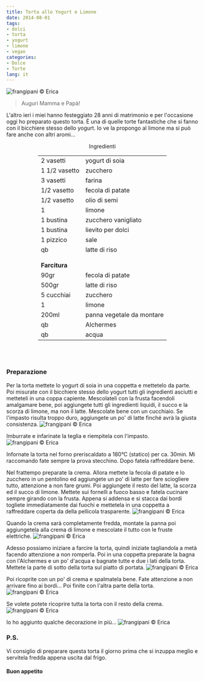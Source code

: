 ```yaml
---
title: Torta allo Yogurt e Limone
date: 2014-08-01
tags:
- dolci
- torta
- yogurt
- limone
- vegan
categories:
- Dolce
- Torte
lang: it
---
```

![](header.jpg "frangipani © Erica")

> Auguri Mamma e Papà!

L'altro ieri i miei hanno festeggiato 28 anni di matrimonio e per l'occasione oggi ho preparato questo torta. È una di quelle torte fantastiche che si fanno con il bicchiere stesso dello yogurt. Io ve la propongo al limone ma si può fare anche con altri aromi...


<div id="wrapper" style="text-align: center">
  <div id="yourdiv" style="display: inline-block;">
    <div class="ingredients">
      <div class="ingredients-title">Ingredienti</div>
      <table>
        <tbody>
          <tr>
            <td>2 vasetti</td>
            <td>yogurt di soia</td>
          </tr>
          <tr>
            <td>1 1/2 vasetto</td>
            <td>zucchero</td>
          </tr>
          <tr>
            <td>3 vasetti</td>
            <td>farina</td>
          </tr>
          <tr>
            <td>1/2 vasetto</td>
            <td>fecola di patate</td>
          </tr>
          <tr>
            <td>1/2 vasetto</td>
            <td>olio di semi</td>
          </tr>
          <tr>
            <td>1</td>
            <td>limone</td>
          </tr>
          <tr>
            <td>1 bustina</td>
            <td>zucchero vanigliato</td>
          </tr>
          <tr>
            <td>1 bustina</td>
            <td>lievito per dolci</td>
          </tr>
          <tr>
            <td>1 pizzico</td>
            <td>sale</td>
          </tr>
          <tr>
            <td>qb</td>
            <td>latte di riso</td>
          </tr>
          <tr style="height: 15px;"></tr>
          <tr>          
            <td colspan="2"><b>Farcitura</b></td>
          </tr>
          <tr>
            <td>90gr</td>
            <td>fecola di patate</td>
          </tr>
          <tr>
            <td>500gr</td>
            <td>latte di riso</td>
          </tr>
          <tr>
            <td>5 cucchiai</td>
            <td>zucchero</td>
          </tr>
          <tr>
            <td>1</td>
            <td>limone</td>
          </tr>
          <tr>
            <td>200ml</td>
            <td>panna vegetale da montare</td>
          </tr>
          <tr>
            <td>qb</td>
            <td>Alchermes</td>
          </tr>
          <tr>
            <td>qb</td>
            <td>acqua</td>
          </tr>
        </tbody>
      </table>
      <br></br>
    </div>
  </div>
</div>


<h3>
  <font color="grey">
    <i class="fa fa-cogs"></i>
  </font> Preparazione
</h3>

Per la torta mettete lo yogurt di soia in una coppetta e mettetelo da parte. Poi misurate con il bicchiere stesso dello yogurt tutti gli ingredienti asciutti e metteteli in una coppa capiente. Mescolateli con la frusta facendoli amalgamare bene, poi aggiungete tutti gli ingredienti liquidi, il succo e la scorza di limone, ma non il latte. Mescolate bene con un cucchiaio. Se l'impasto risulta troppo duro, aggiungete un po' di latte finché avrà la giusta consistenza.
![](impasto.jpg "frangipani © Erica")

Imburrate e infarinate la teglia e riempitela con l'impasto.
![](teglia.jpg "frangipani © Erica")

Infornate la torta nel forno preriscaldato a 180°C (statico) per ca. 30min. Mi raccomando fate sempre la prova stecchino. Dopo fatela raffreddare bene.

Nel frattempo preparate la crema. Allora mettete la fecola di patate e lo zucchero in un pentolino ed aggiungete un po' di latte per fare sciogliere tutto, attenzione a non fare grumi. Poi aggiungete il resto del latte, la scorza ed il succo di limone. Mettete sui fornelli a fuoco basso e fatela cucinare sempre girando con la frusta. Appena si addensa e si stacca dai bordi togliete immediatamente dai fuochi e mettetela in una coppetta a raffreddare coperta da della pellicola trasparente.
![](crema.jpg "frangipani © Erica")

Quando la crema sarà completamente fredda, montate la panna poi aggiungetela alla crema di limone e mescolate il tutto con le fruste elettriche.
![](crema2.jpg "frangipani © Erica")

Adesso possiamo iniziare a farcire la torta, quindi iniziate tagliandola a metà facendo attenzione a non romperla. Poi in una coppetta preparate la bagna con l'Alchermes e un po' d'acqua e bagnate tutte e due i lati della torta. Mettete la parte di sotto della torta sul piatto di portata.
![](alchermes.jpg "frangipani © Erica")

Poi ricoprite con un po' di crema e spalmatela bene. Fate attenzione a non arrivare fino ai bordi... Poi finite con l'altra parte della torta.
![](farcire.jpg "frangipani © Erica")

Se volete potete ricoprire tutta la torta con il resto della crema.
![](ricoperta.jpg "frangipani © Erica")

Io ho aggiunto qualche decorazione in più...
![](risultato.jpg "frangipani © Erica")

<h3>
  <font color="#FFCC00">
    <i class="fa fa-lightbulb-o"></i>
  </font> P.S.
</h3>

Vi consiglio di preparare questa torta il giorno prima che si inzuppa meglio e servitela fredda appena uscita dal frigo.

<h4>Buon appetito
  <font color="red">
    <i class="fa fa-smile-o"></i>
  </font>
</h4>